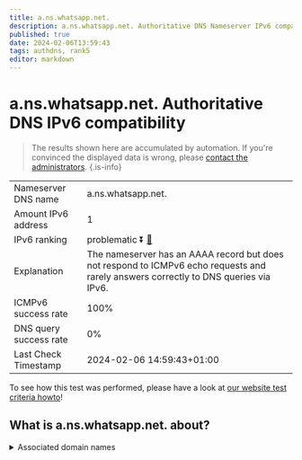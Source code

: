 ```yaml
---
title: a.ns.whatsapp.net.
description: a.ns.whatsapp.net. Authoritative DNS Nameserver IPv6 compatibility
published: true
date: 2024-02-06T13:59:43
tags: authdns, rank5
editor: markdown
---
```


# a.ns.whatsapp.net. Authoritative DNS IPv6 compatibility

> The results shown here are accumulated by automation. If you're convinced the displayed data is wrong, please [contact the administrators](/howto/chat). 
{.is-info}




|   |   |
| - | - |
| Nameserver DNS name | a.ns.whatsapp.net.
| Amount IPv6 address | 1
| IPv6 ranking | problematic :arrow_double_down: [🔗](/howto/ranking) |
| Explanation | The nameserver has an AAAA record but does not respond to ICMPv6 echo requests and rarely answers correctly to DNS queries via IPv6. |
| ICMPv6 success rate | 100%|
| DNS query success rate | 0% |
| Last Check Timestamp | 2024-02-06 14:59:43+01:00 |

To see how this test was performed, please have a look at [our website test criteria howto](/howto/testcriteria/authdns)!


## What is a.ns.whatsapp.net. about?






<details>
<summary>Associated domain names</summary>

www.whatsapp.com

</details>
